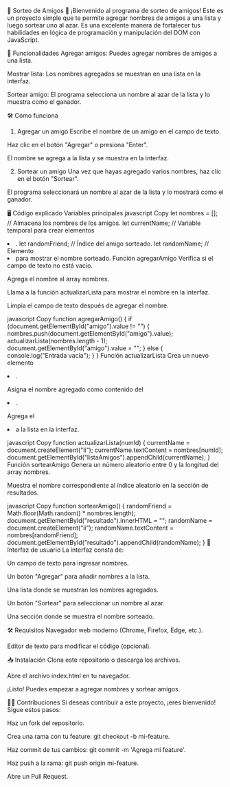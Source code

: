 🎉 Sorteo de Amigos 🎉
¡Bienvenido al programa de sorteo de amigos! Este es un proyecto simple que te permite agregar nombres de amigos a una lista y luego sortear uno al azar. Es una excelente manera de fortalecer tus habilidades en lógica de programación y manipulación del DOM con JavaScript.

🚀 Funcionalidades
Agregar amigos: Puedes agregar nombres de amigos a una lista.

Mostrar lista: Los nombres agregados se muestran en una lista en la interfaz.

Sortear amigo: El programa selecciona un nombre al azar de la lista y lo muestra como el ganador.

🛠️ Cómo funciona
1. Agregar un amigo
Escribe el nombre de un amigo en el campo de texto.

Haz clic en el botón "Agregar" o presiona "Enter".

El nombre se agrega a la lista y se muestra en la interfaz.

2. Sortear un amigo
Una vez que hayas agregado varios nombres, haz clic en el botón "Sortear".

El programa seleccionará un nombre al azar de la lista y lo mostrará como el ganador.

🖥️ Código explicado
Variables principales
javascript
Copy
let nombres = []; // Almacena los nombres de los amigos.
let currentName;  // Variable temporal para crear elementos <li>.
let randomFriend; // Índice del amigo sorteado.
let randomName;   // Elemento <li> para mostrar el nombre sorteado.
Función agregarAmigo
Verifica si el campo de texto no está vacío.

Agrega el nombre al array nombres.

Llama a la función actualizarLista para mostrar el nombre en la interfaz.

Limpia el campo de texto después de agregar el nombre.

javascript
Copy
function agregarAmigo() {
    if (document.getElementById("amigo").value != "") {
        nombres.push(document.getElementById("amigo").value);
        actualizarLista(nombres.length - 1);
        document.getElementById("amigo").value = "";
    } else {
        console.log("Entrada vacía");
    }
}
Función actualizarLista
Crea un nuevo elemento <li>.

Asigna el nombre agregado como contenido del <li>.

Agrega el <li> a la lista en la interfaz.

javascript
Copy
function actualizarLista(numId) {
    currentName = document.createElement("li");
    currentName.textContent = nombres[numId];
    document.getElementById("listaAmigos").appendChild(currentName);
}
Función sortearAmigo
Genera un número aleatorio entre 0 y la longitud del array nombres.

Muestra el nombre correspondiente al índice aleatorio en la sección de resultados.

javascript
Copy
function sortearAmigo() {
    randomFriend = Math.floor(Math.random() * nombres.length);
    document.getElementById("resultado").innerHTML = "";
    randomName = document.createElement("li");
    randomName.textContent = nombres[randomFriend];
    document.getElementById("resultado").appendChild(randomName);
}
🎨 Interfaz de usuario
La interfaz consta de:

Un campo de texto para ingresar nombres.

Un botón "Agregar" para añadir nombres a la lista.

Una lista donde se muestran los nombres agregados.

Un botón "Sortear" para seleccionar un nombre al azar.

Una sección donde se muestra el nombre sorteado.

🛠️ Requisitos
Navegador web moderno (Chrome, Firefox, Edge, etc.).

Editor de texto para modificar el código (opcional).

📥 Instalación
Clona este repositorio o descarga los archivos.

Abre el archivo index.html en tu navegador.

¡Listo! Puedes empezar a agregar nombres y sortear amigos.

🧑‍💻 Contribuciones
Si deseas contribuir a este proyecto, ¡eres bienvenido! Sigue estos pasos:

Haz un fork del repositorio.

Crea una rama con tu feature: git checkout -b mi-feature.

Haz commit de tus cambios: git commit -m 'Agrega mi feature'.

Haz push a la rama: git push origin mi-feature.

Abre un Pull Request.